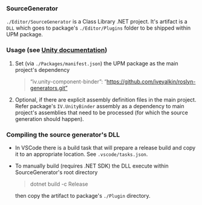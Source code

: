 ### SourceGenerator 
`./Editor/SourceGenerator` is a Class Library .NET project.
It's artifact is a `DLL` which goes to package's `./Editor/Plugins` folder to be shipped within UPM package.

### Usage (see [Unity documentation](https://docs.unity3d.com/6000.0/Documentation/Manual/create-source-generator.html))

1. Set (via `./Packages/manifest.json`) the UPM package as the main project's dependency
   > “iv.unity-component-binder”: “https://github.com/iveyalkin/roslyn-generators.git”
2. Optional, if there are explicit assembly definition files in the main project.
   Refer package's `IV.UnityBinder` assembly as a dependency to main project's assemblies that need to be processed (for which the source generation should happen).

### Compiling the source generator's DLL

- In VSCode there is a build task that will prepare a release build and copy it to an appropriate location. See `.vscode/tasks.json`.
- To manually build (requires .NET SDK) the DLL execute within SourceGenerator's root directory 
  > dotnet build -c Release
  
  then copy the artifact to package's `./Plugin` directory.
